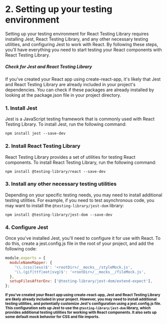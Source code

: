 # 2. Setting up your testing environment

Setting up your testing environment for React Testing Library requires installing Jest, React Testing Library, and any other necessary testing utilities, and configuring Jest to work with React. By following these steps, you'll have everything you need to start testing your React components with React Testing Library.

##### Check for Jest and React Testing Library
If you've created your React app using create-react-app, it's likely that Jest and React Testing Library are already included in your project's dependencies. You can check if these packages are already installed by looking at the package.json file in your project directory.

### 1. Install Jest
Jest is a JavaScript testing framework that is commonly used with React Testing Library. To install Jest, run the following command:

`npm install jest --save-dev`


### 2. Install React Testing Library
React Testing Library provides a set of utilities for testing React components. To install React Testing Library, run the following command:

`npm install @testing-library/react --save-dev`

### 3. Install any other necessary testing utilities
Depending on your specific testing needs, you may need to install additional testing utilities. For example, if you need to test asynchronous code, you may want to install the `@testing-library/jest-dom` library:

`npm install @testing-library/jest-dom --save-dev`

### 4. Configure Jest
Once you've installed Jest, you'll need to configure it for use with React. To do this, create a jest.config.js file in the root of your project, and add the following code:

```javascript
module.exports = {
  moduleNameMapper: {
    '\\.(css|less)$': '<rootDir>/__mocks__/styleMock.js',
    '\\.(gif|ttf|eot|svg)$': '<rootDir>/__mocks__/fileMock.js',
  },
  setupFilesAfterEnv: ['@testing-library/jest-dom/extend-expect'],
};
```

<small>**If you've created your React app using create-react-app, Jest and React Testing Library are likely already included in your project. However, you may need to install additional testing utilities, and potentially customize Jest's configuration using a jest.config.js file. This configuration sets up Jest to use the `@testing-library/jest-dom` library, which provides additional testing utilities for working with React components. It also sets up some default mock behavior for CSS and file imports.**</small>
